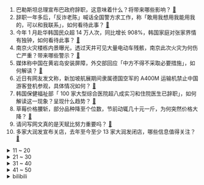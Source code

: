 1. 巴勒斯坦总理宣布巴政府辞职，这意味着什么？将带来哪些影响？ [:link:](https://www.zhihu.com/question/645929411)
2. 辞职一年多后，「反诈老陈」喊话全国警方求工作，称「敢用我想用我能用我的，可以和我联系」，如何看待此事？ [:link:](https://www.zhihu.com/question/645915127)
3. 今年 1 月赴华韩国民众超 14 万人次，同比增长 908%，韩国家庭对张家界情有独钟，如何看待此事？ [:link:](https://www.zhihu.com/question/645872934)
4. 南京火灾楼栋内景曝光，透过天井可见大量电动车残骸，南京此次火灾为何伤亡严重？带来哪些警示？ [:link:](https://www.zhihu.com/question/645754316)
5. 媒体称中国在黄岩岛安装屏障，外交部回应「中方不得不采取必要措施」，如何解读？ [:link:](https://www.zhihu.com/question/645938302)
6. 近日有网友发文称，新加坡航展期间隶属德国空军的 A400M 运输机禁止中国游客登机参观，具体情况如何？ [:link:](https://www.zhihu.com/question/645870445)
7. 韩国保健福祉部「 100 家大型综合医院超八成实习和住院医生已辞职」，如何解读这一现象？呈现什么趋势？ [:link:](https://www.zhihu.com/question/645882233)
8. 草莓价格腰斩，部分品种降至个位数，节前动辄几十元一斤，为何突然价格大降？ [:link:](https://www.zhihu.com/question/645926641)
9. 请问写网文真的是天赋比努力重要吗？ [:link:](https://www.zhihu.com/question/491618136)
10. 多家大润发宣布关店，去年至今至少 13 家大润发闭店，哪些信息值得关注？ [:link:](https://www.zhihu.com/question/645926709)
<details>
<summary>11 ~ 20</summary>

11. 中国豪华越野旗舰坦克 700Hi4-T 凭什么定价 42.8 万，值得吗 ？ [:link:](https://www.zhihu.com/question/645967984)
12. 江西崇义规定「零彩礼」「低彩礼」夫妻、岳父母享县内国有景区大门票免费，子女可优先入学等，如何看待此事？ [:link:](https://www.zhihu.com/question/645870274)
13. C 罗做不雅动作回应球迷喊梅西，纪律委员会「将展开调查」，如何看待此事？ [:link:](https://www.zhihu.com/question/645880303)
14. 报告称「不能本地就业，农民在县城买房或是伪城镇化」，如何看待这一现象？怎样避免「伪城镇化」？ [:link:](https://www.zhihu.com/question/645927228)
15. 白客、雷佳音、郭京飞，你觉得谁是你心中的「窝囊废角色」第一名？ [:link:](https://www.zhihu.com/question/645418589)
16. 乌克兰情报局长称「纳瓦利内因血栓自然死亡」，如何看待此事？还有哪些信息值得关注？ [:link:](https://www.zhihu.com/question/645905379)
17. 「为何年轻人上班不愿意精致打扮」登上社交平台热搜，不少人晒出上班穿搭「比丑」，你上班会精心打扮自己吗？ [:link:](https://www.zhihu.com/question/645890696)
18. 你认为跑步最忌讳的是什么？ [:link:](https://www.zhihu.com/question/641791126)
19. 开学了，有哪些数码产品是值得期待的，使用后提升学习效率或为校园生活带来满满的幸福感？ [:link:](https://www.zhihu.com/question/645117495)
20. 第一次跟设计师见面，聊什么？ [:link:](https://www.zhihu.com/question/610658505)
</details>
<details>
<summary>21 ~ 30</summary>

21. 24考研调剂形势怎样，有哪些调剂性价比高的院校？ [:link:](https://www.zhihu.com/question/524964554)
22. 参加25考研，有什么建议和忠告吗？ [:link:](https://www.zhihu.com/question/547459472)
23. 健身的话应该先减脂还是先增肌？ [:link:](https://www.zhihu.com/question/643804579)
24. 女孩子学什么武术实战性强？ [:link:](https://www.zhihu.com/question/643781127)
25. 孩子作业写不完，作为家长你会不会帮孩子写？ [:link:](https://www.zhihu.com/question/645804903)
26. 贾跃亭朋友圈「炮轰」高合汽车：「行业的耻辱」，对此你怎么看？ [:link:](https://www.zhihu.com/question/645856644)
27. 2024 年你想减多少斤？ [:link:](https://www.zhihu.com/question/642536797)
28. 找熟人装修需要注意哪些方面？ [:link:](https://www.zhihu.com/question/643683082)
29. 骑行大佬们，公路车小白预算有限，第一条骑行裤应该买短款还是长款啊？ [:link:](https://www.zhihu.com/question/644674464)
30. 节食减肥为什么效果不好？ [:link:](https://www.zhihu.com/question/641839388)
</details>
<details>
<summary>31 ~ 40</summary>

31. 同样是香菜，为什么每个人闻到的「香」不一样？ [:link:](https://www.zhihu.com/question/645233804)
32. 互联网公司为什么不能将晚上加班调整为提早上班呢？ [:link:](https://www.zhihu.com/question/645336600)
33. 你更喜欢开心麻花时期的沈腾还是《飞驰人生》中的沈腾？ [:link:](https://www.zhihu.com/question/645418288)
34. 为什么有的人考研初试分数很高，复试依然被刷？ [:link:](https://www.zhihu.com/question/630881086)
35. DeepMind 提出可交互生成式世界模型 Genie，有什么意义？和 Sora 比有什么不同？ [:link:](https://www.zhihu.com/question/645930988)
36. 外交部回应中方在黄岩岛海域设置漂浮屏障，属于「维护领土主权权益」，哪些信息值得关注？ [:link:](https://www.zhihu.com/question/645928706)
37. 杭州一小学设一个月「作业缓交期」：缓解孩子开学前焦虑，减轻家长的负担，你觉得这种规定如何？ [:link:](https://www.zhihu.com/question/645882083)
38. 宗馥莉已接替宗庆后担任娃哈哈电商执行董事，对娃哈哈发展有哪些影响？ [:link:](https://www.zhihu.com/question/645882829)
39. 2024 LPL 春季赛TES 1:2 FPX，如何评价这场比赛？ [:link:](https://www.zhihu.com/question/645927771)
40. 韩企「放大招」，鼓励员工生育：生娃奖励 1 亿韩元，如何评价这一举措？是否能有效提高生育率？ [:link:](https://www.zhihu.com/question/645882826)
</details>
<details>
<summary>41 ~ 50</summary>

41. 大牛综述后面十几页的参考文献是怎么读完的？ [:link:](https://www.zhihu.com/question/645462900)
42. 如何评价鹰角新游戏《来自星尘》？ [:link:](https://www.zhihu.com/question/645933119)
43. 《飞驰人生2》中张驰与五年前自己对望的画面感动了无数观众，看完张驰的五年，你想对五年前的自己说些什么？ [:link:](https://www.zhihu.com/question/645132111)
44. 不开心的时候，你喜欢做什么呢？ [:link:](https://www.zhihu.com/question/639484843)
45. 为什么年轻人越来越不喜欢买合资车了？ [:link:](https://www.zhihu.com/question/621599890)
46. 你们在网文上最出众的天赋是什么？ [:link:](https://www.zhihu.com/question/641429911)
47. 医生「辞职潮」持续蔓延，韩国政府拒绝让步，准备对拒绝返岗的辞职医生采取法律行动，如何看待此事？ [:link:](https://www.zhihu.com/question/645856721)
48. 联合国近东救济工程处官员称资金将于 3 月底耗尽，这透露了哪些信息？ [:link:](https://www.zhihu.com/question/645574717)
49. 如何评价图-160M2战略轰炸机? [:link:](https://www.zhihu.com/question/645410269)
50. 你身边有没有因为醉驾耽误了大好前程的人？ [:link:](https://www.zhihu.com/question/640722759)
</details><details>
<summary>bilibili</summary>

</details>